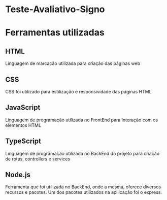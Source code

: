 # Teste-Avaliativo-Signo

<h1> Ferramentas utilizadas </h1>

<h2> HTML </h2>

<p> Linguagem de marcação utilizada para criação das páginas web </p>

<h2> CSS </h2>

<p> CSS foi utilizado para estilização e responsividade das páginas HTML </p>

<h2> JavaScript </h2>

<p> Linguagem de programação utilizada no FrontEnd para interação com os elementos HTML</p>

<h2> TypeScript </h2>

<p> Linguagem de programação utilizada no BackEnd do projeto para criação de rotas, controllers e services </p>

<h2> Node.js </h2>

<p> Ferramenta que foi utilizada no BackEnd, onde a mesma, oferece diversos recursos e pacotes. Um dos pacotes utilizados na aplilcação foi o express. </p>
